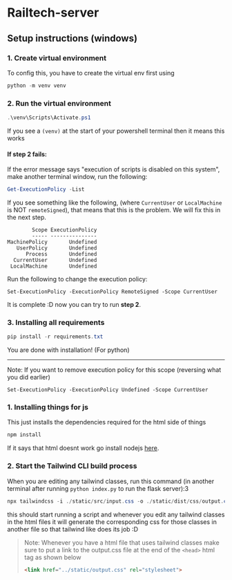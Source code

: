 # Railtech-server
## Setup instructions (windows)
### 1. Create virtual environment
To config this, you have to create the virtual env first using
```Powershell
python -m venv venv
```

### 2. Run the virtual environment
```Powershell
.\venv\Scripts\Activate.ps1 
```
If you see a `(venv)` at the start of your powershell terminal then it means this works

#### If step 2 fails:
If the error message says "execution of scripts is disabled on this system", make another terminal window, run the following:
```Powershell
Get-ExecutionPolicy -List
```
If you see something like the following, (where `CurrentUser` or `LocalMachine` is NOT `remoteSigned`), that means that this is the problem. We will fix this in the next step.
```plaintext
        Scope ExecutionPolicy
        ----- ---------------
MachinePolicy       Undefined
   UserPolicy       Undefined
      Process       Undefined
  CurrentUser       Undefined
 LocalMachine       Undefined
```
Run the following to change the execution policy:
```
Set-ExecutionPolicy -ExecutionPolicy RemoteSigned -Scope CurrentUser
```
It is complete :D now you can try to run **step 2**.

### 3. Installing all requirements
```Powershell
pip install -r requirements.txt
```
You are done with installation! (For python)

---
Note: If you want to remove execution policy for this scope (reversing what you did earlier)
```
Set-ExecutionPolicy -ExecutionPolicy Undefined -Scope CurrentUser
```

### 1. Installing things for js

This just installs the dependencies required for the html side of things
```Powershell
npm install
```
If it says that html doesnt work go install nodejs [here](https://nodejs.org/en/download/prebuilt-installer).

### 2. Start the Tailwind CLI build process

When you are editing any tailwind classes, run this command (in another terminal after running `python index.py` to run the flask server):3
```Powershell
npx tailwindcss -i ./static/src/input.css -o ./static/dist/css/output.css --watch
```
this should start running a script and whenever you edit any tailwind classes in the html files it will generate the corresponding css for those classes in another file so that tailwind like does its job :D

> Note: Whenever you have a html file that uses tailwind classes make sure to put a link to the output.css file at the end of the `<head>` html tag as shown below
> ```html
> <link href="../static/output.css" rel="stylesheet">
>```